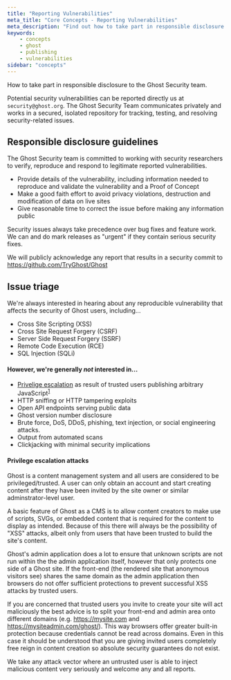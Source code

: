 ```yaml
---
title: "Reporting Vulnerabilities"
meta_title: "Core Concepts - Reporting Vulnerabilities"
meta_description: "Find out how to take part in responsible disclosure to the Ghost security team."
keywords:
    - concepts
    - ghost
    - publishing
    - vulnerabilities
sidebar: "concepts"
---
```


How to take part in responsible disclosure to the Ghost Security team.

Potential security vulnerabilities can be reported directly us at `security@ghost.org`. The Ghost Security Team communicates privately and works in a secured, isolated repository for tracking, testing, and resolving security-related issues.


## Responsible disclosure guidelines

The Ghost Security team is committed to working with security researchers to verify, reproduce and respond to legitimate reported vulnerabilities.

- Provide details of the vulnerability, including information needed to reproduce and validate the vulnerability and a Proof of Concept
- Make a good faith effort to avoid privacy violations, destruction and modification of data on live sites
- Give reasonable time to correct the issue before making any information public

Security issues always take precedence over bug fixes and feature work. We can and do mark releases as "urgent" if they contain serious security fixes.

We will publicly acknowledge any report that results in a security commit to https://github.com/TryGhost/Ghost
  

## Issue triage

We're always interested in hearing about any reproducible vulnerability that affects the security of Ghost users, including...

- Cross Site Scripting (XSS)
- Cross Site Request Forgery (CSRF)
- Server Side Request Forgery (SSRF)
- Remote Code Execution (RCE)
- SQL Injection (SQLi)

#### However, we're generally _not_ interested in...

- [Privelige escalation](#xss--privilege-escalation-attacks) as result of trusted users publishing arbitrary JavaScript<sup><a href="#xss--privilege-escalation-attacks">1</a><sup>
- HTTP sniffing or HTTP tampering exploits
- Open API endpoints serving public data
- Ghost version number disclosure
- Brute force, DoS, DDoS, phishing, text injection, or social engineering attacks.
- Output from automated scans
- Clickjacking with minimal security implications

#### Privilege escalation attacks

Ghost is a content management system and all users are considered to be privileged/trusted. A user can only obtain an account and start creating content after they have been invited by the site owner or similar adminstrator-level user.

A basic feature of Ghost as a CMS is to allow content creators to make use of scripts, SVGs, or embedded content that is required for the content to display as intended. Because of this there will always be the possibility of "XSS" attacks, albeit only from users that have been trusted to build the site's content.

Ghost's admin application does a lot to ensure that unknown scripts are not run within the the admin application itself, however that only protects one side of a Ghost site. If the front-end (the rendered site that anonymous visitors see) shares the same domain as the admin application then browsers do not offer sufficient protections to prevent successful XSS attacks by trusted users.

If you are concerned that trusted users you invite to create your site will act maliciously the best advice is to split your front-end and admin area onto different domains (e.g. https://mysite.com and https://mysiteadmin.com/ghost/). This way browsers offer greater built-in protection because credentials cannot be read across domains. Even in this case it should be understood that you are giving invited users completely free reign in content creation so absolute security guarantees do not exist.

We take any attack vector where an untrusted user is able to inject malicious content very seriously and welcome any and all reports.
